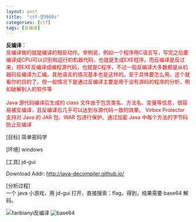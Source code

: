 ```yaml
---
layout: post
title:  "ctf-坚持60s"
categories: [ctf]
tags: [反编译]
---
```

**反编译**：  
<font color="#dd0000">反编译做的就是编译的相反动作。举例说，例如一个程序用C语言写，写完之后要编译成CPU可以识别和运行的机器代码，也就是生成EXE程序。而反编译是反过来，把EXE反编译成编程源代码，也就是C程序，不过一般反编译大多数都是从机器码反编译为汇编。其他语言的情况基本也是这样的。至于具体要怎么用，这个就看你的目的了。但一般情况下是通过反编译主要是用于没有源码的程序的分析，例如破解别人的软件等  
<br />
Java 源代码编译后生成的 class 文件由于包含类名、方法名、变量等信息，很容易被反编译，且反编译后几乎可以达到与源代码一致的效果。 Virbox Protector 支持对 Java 的 JAR 包、WAR 包进行保护。通过加密 Java 中每个方法的字节码防止反编译</font><br />  

[目标]
简单密码学

[环境]
windows

[工具]
jd-gui  

Download Addr: <http://java-decompiler.github.io/>  

[分析过程]  
一个 java 小游戏，用 jd-gui 打开，直接搜索：flag，得到，结果需要 base64 解码。

![fanbianyi反编译](https://adworld.xctf.org.cn/media/task/writeup/cn/%E5%9D%9A%E6%8C%8160s/1.png)
![base64](https://adworld.xctf.org.cn/media/task/writeup/cn/%E5%9D%9A%E6%8C%8160s/2.png)
